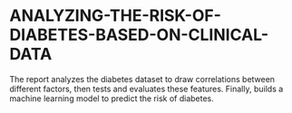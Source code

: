 # ANALYZING-THE-RISK-OF-DIABETES-BASED-ON-CLINICAL-DATA
The report analyzes the diabetes dataset to draw correlations between different factors, then tests and evaluates these features. Finally, builds a machine learning model to predict the risk of diabetes.
